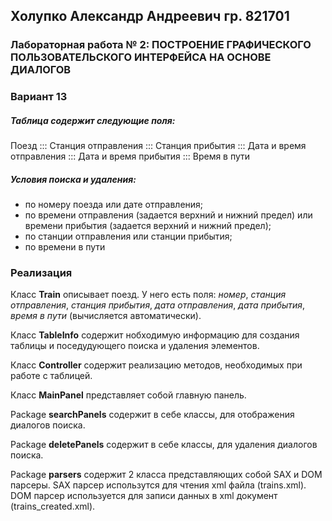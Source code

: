 ## Холупко Александр Андреевич гр. 821701  

### Лабораторная работа № 2: ПОСТРОЕНИЕ ГРАФИЧЕСКОГО ПОЛЬЗОВАТЕЛЬСКОГО ИНТЕРФЕЙСА НА ОСНОВЕ ДИАЛОГОВ

### Вариант 13

##### Таблица содержит следующие поля:

Поезд ::: Станция отправления ::: Станция прибытия ::: Дата и время отправления ::: Дата и время прибытия ::: Время в пути

##### Условия поиска и удаления:
- по номеру поезда или дате отправления;
- по времени отправления (задается верхний и нижний предел) или
времени прибытия (задается верхний и нижний предел);
- по станции отправления или станции прибытия;
- по времени в пути

### Реализация

Класс **Train** описывает поезд. У него есть поля: *номер*, *станция отправления*, *станция прибытия*, *дата отправления*, *дата прибытия*, *время в пути* (вычисляется автоматически).

Класс **TableInfo** содержит нобходимую информацию для создания таблицы и поседудующего поиска и удаления элементов.

Класс **Controller** содержит реализацию методов, необходимых при работе с таблицей.

Класс **MainPanel** представляет собой главную панель.

Package **searchPanels** содержит в себе классы, для отображения диалогов поиска.

Package **deletePanels** содержит в себе классы, для удаления диалогов поиска.

Package **parsers** содержит 2 класса представляющих собой SAX и DOM парсеры. SAX парсер использутся для чтения xml файла (trains.xml). DOM парсер используется для записи данных в xml документ (trains_created.xml).

